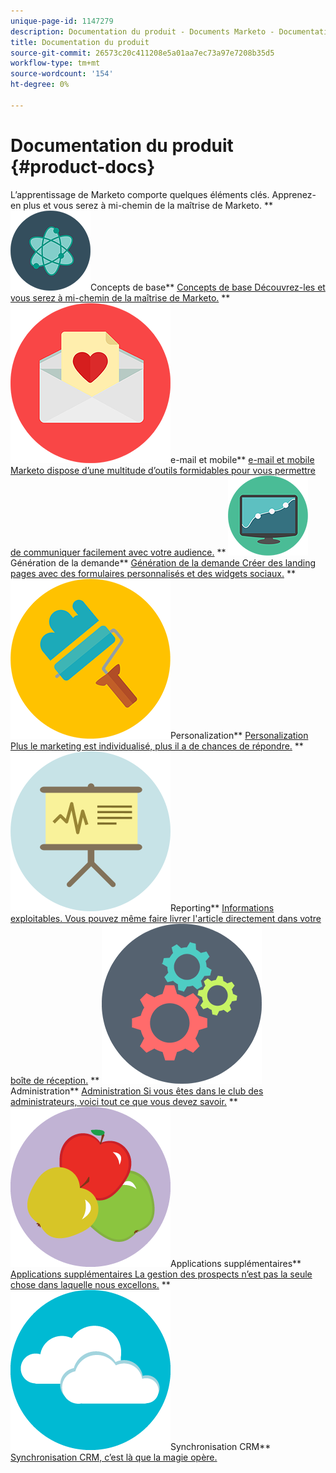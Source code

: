 ```yaml
---
unique-page-id: 1147279
description: Documentation du produit - Documents Marketo - Documentation du produit
title: Documentation du produit
source-git-commit: 26573c20c411208e5a01aa7ec73a97e7208b35d5
workflow-type: tm+mt
source-wordcount: '154'
ht-degree: 0%

---
```



# Documentation du produit {#product-docs}

L’apprentissage de Marketo comporte quelques éléments clés. Apprenez-en plus et vous serez à mi-chemin de la maîtrise de Marketo.
** ![Concepts de base](assets/education-science-12.png)Concepts de base** [Concepts de base Découvrez-les et vous serez à mi-chemin de la maîtrise de Marketo.](product-docs/core-marketo-concepts.md)     ** ![E-mail et mobile](assets/valentine-day-10.png)e-mail et mobile** [e-mail et mobile Marketo dispose d’une multitude d’outils formidables pour vous permettre de communiquer facilement avec votre audience.](https://docs.marketo.com/pages/viewpage.action?pageId=557076)     ** ![Génération de la demande](assets/seo-04.png)Génération de la demande** [Génération de la demande Créer des landing pages avec des formulaires personnalisés et des widgets sociaux.](product-docs/demand-generation.md)     ** ![Personalization](assets/graphic-design-tools-19.png)Personalization** [Personalization Plus le marketing est individualisé, plus il a de chances de répondre.](product-docs/personalization.md)     ** ![Reporting](assets/office-21.png)Reporting** [Informations exploitables. Vous pouvez même faire livrer l&#39;article directement dans votre boîte de réception.](product-docs/reporting.md)     ** ![Administration](assets/technology-08.png)Administration** [Administration Si vous êtes dans le club des administrateurs, voici tout ce que vous devez savoir.](https://docs.marketo.com/display/DOCS/Administration)     ** ![Applications supplémentaires](assets/food-10.png)Applications supplémentaires** [Applications supplémentaires La gestion des prospects n’est pas la seule chose dans laquelle nous excellons.](product-docs/additional-apps.md)     ** ![Synchronisation CRM](assets/seo-33.png)Synchronisation CRM** [Synchronisation CRM, c’est là que la magie opère.](product-docs/crm-sync.md)
